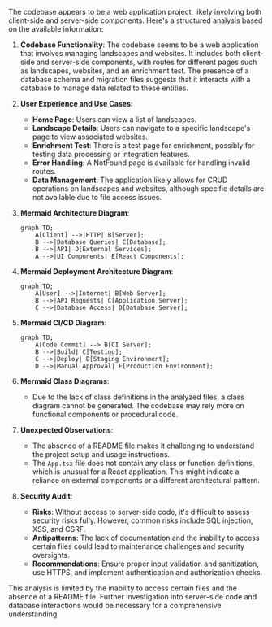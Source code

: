 The codebase appears to be a web application project, likely involving both client-side and server-side components. Here's a structured analysis based on the available information:

1. **Codebase Functionality**: The codebase seems to be a web application that involves managing landscapes and websites. It includes both client-side and server-side components, with routes for different pages such as landscapes, websites, and an enrichment test. The presence of a database schema and migration files suggests that it interacts with a database to manage data related to these entities.

2. **User Experience and Use Cases**:
   - **Home Page**: Users can view a list of landscapes.
   - **Landscape Details**: Users can navigate to a specific landscape's page to view associated websites.
   - **Enrichment Test**: There is a test page for enrichment, possibly for testing data processing or integration features.
   - **Error Handling**: A NotFound page is available for handling invalid routes.
   - **Data Management**: The application likely allows for CRUD operations on landscapes and websites, although specific details are not available due to file access issues.

3. **Mermaid Architecture Diagram**:
   ```mermaid
   graph TD;
       A[Client] -->|HTTP| B[Server];
       B -->|Database Queries| C[Database];
       B -->|API| D[External Services];
       A -->|UI Components| E[React Components];
   ```

4. **Mermaid Deployment Architecture Diagram**:
   ```mermaid
   graph TD;
       A[User] -->|Internet| B[Web Server];
       B -->|API Requests| C[Application Server];
       C -->|Database Access| D[Database Server];
   ```

5. **Mermaid CI/CD Diagram**:
   ```mermaid
   graph TD;
       A[Code Commit] --> B[CI Server];
       B -->|Build| C[Testing];
       C -->|Deploy| D[Staging Environment];
       D -->|Manual Approval| E[Production Environment];
   ```

6. **Mermaid Class Diagrams**:
   - Due to the lack of class definitions in the analyzed files, a class diagram cannot be generated. The codebase may rely more on functional components or procedural code.

7. **Unexpected Observations**:
   - The absence of a README file makes it challenging to understand the project setup and usage instructions.
   - The `App.tsx` file does not contain any class or function definitions, which is unusual for a React application. This might indicate a reliance on external components or a different architectural pattern.

8. **Security Audit**:
   - **Risks**: Without access to server-side code, it's difficult to assess security risks fully. However, common risks include SQL injection, XSS, and CSRF.
   - **Antipatterns**: The lack of documentation and the inability to access certain files could lead to maintenance challenges and security oversights.
   - **Recommendations**: Ensure proper input validation and sanitization, use HTTPS, and implement authentication and authorization checks.

This analysis is limited by the inability to access certain files and the absence of a README file. Further investigation into server-side code and database interactions would be necessary for a comprehensive understanding.